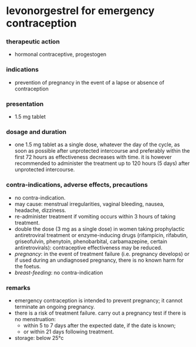 # levonorgestrel for emergency contraception

### therapeutic action
+ hormonal contraceptive, progestogen

### indications
+ prevention of pregnancy in the event of a lapse or absence of contraception

### presentation
+ 1.5 mg tablet

### dosage and duration
+ one 1.5 mg tablet as a single dose, whatever the day of the cycle, as soon as possible after unprotected intercourse and preferably within the first 72 hours as effectiveness decreases with time. it is however recommended to administer the treatment up to 120 hours (5 days) after unprotected intercourse.

### contra-indications, adverse effects, precautions
+ no contra-indication.
+ may cause: menstrual irregularities, vaginal bleeding, nausea, headache, dizziness.
+ re-administer treatment if vomiting occurs within 3 hours of taking treatment.
+ double the dose (3 mg as a single dose) in women taking prophylactic antiretroviral treatment or enzyme-inducing drugs (rifampicin, rifabutin, griseofulvin, phenytoin, phenobarbital, carbamazepine, certain antiretrovirals): contraceptive effectiveness may be reduced.
+ *pregnancy*: in the event of treatment failure (i.e. pregnancy develops) or if used during an undiagnosed pregnancy, there is no known harm for the foetus.
+ *breast-feeding*: no contra-indication

### remarks
+ emergency contraception is intended to prevent pregnancy; it cannot terminate an ongoing pregnancy.
+ there is a risk of treatment failure. carry out a pregnancy test if there is no menstruation:
    - within 5 to 7 days after the expected date, if the date is known;
    - or within 21 days following treatment.
+ storage: below 25°c